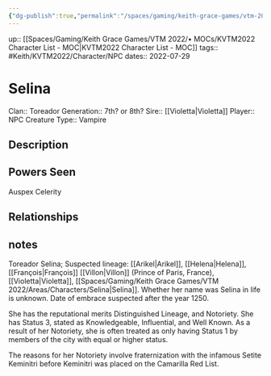 ```yaml
---
{"dg-publish":true,"permalink":"/spaces/gaming/keith-grace-games/vtm-2022/areas/characters/selina/","dgHomeLink":true,"dgPassFrontmatter":true}
---
```


up:: [[Spaces/Gaming/Keith Grace Games/VTM 2022/• MOCs/KVTM2022 Character List - MOC|KVTM2022 Character List - MOC]]
tags:: #Keith/KVTM2022/Character/NPC
dates:: 2022-07-29

# Selina
Clan:: Toreador
Generation:: 7th? or 8th?
Sire:: [[Violetta|Violetta]]
Player:: NPC
Creature Type:: Vampire
## Description





## Powers Seen
Auspex
Celerity

## Relationships

## notes

Toreador Selina; Suspected lineage:
[[Arikel|Arikel]], [[Helena|Helena]], [[François|François]] [[Villon|Villon]] (Prince of Paris, France), [[Violetta|Violetta]], [[Spaces/Gaming/Keith Grace Games/VTM 2022/Areas/Characters/Selina|Selina]]. 
Whether her name was Selina in life is unknown. 
Date of embrace suspected after the year 1250.

She has the reputational merits Distinguished Lineage, and Notoriety. 
She has Status 3, stated as Knowledgeable, Influential, and Well Known. 
As a result of her Notoriety, she is often treated as only having Status 1 
by members of the city with equal or higher status.

The reasons for her Notoriety involve fraternization with the infamous 
Setite Keminitri before Keminitri  was placed on the Camarilla Red List.




